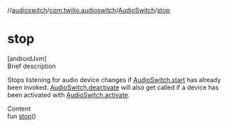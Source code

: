 //[audioswitch](../../index.md)/[com.twilio.audioswitch](../index.md)/[AudioSwitch](index.md)/[stop](stop.md)



# stop  
[androidJvm]  
Brief description  


Stops listening for audio device changes if [AudioSwitch.start](start.md) has already been invoked. [AudioSwitch.deactivate](deactivate.md) will also get called if a device has been activated with [AudioSwitch.activate](activate.md).

  
Content  
fun [stop](stop.md)()  



